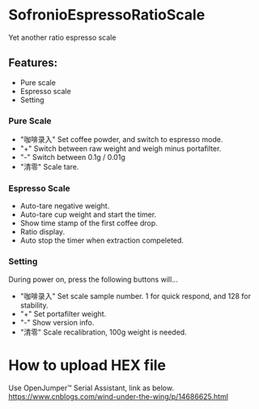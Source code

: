 # SofronioEspressoRatioScale
Yet another ratio espresso scale
## Features:
* Pure scale 
* Espresso scale
* Setting
### Pure Scale
* "咖啡录入" Set coffee powder, and switch to espresso mode.
* "+" Switch between raw weight and weigh minus portafilter.
* "-" Switch between 0.1g / 0.01g
* "清零" Scale tare.
### Espresso Scale
* Auto-tare negative weight.
* Auto-tare cup weight and start the timer.
* Show time stamp of the first coffee drop.
* Ratio display.
* Auto stop the timer when extraction compeleted.
### Setting
During power on, press the following buttons will...
* "咖啡录入" Set scale sample number. 1 for quick respond, and 128 for stability.
* "+" Set portafilter weight.
* "-" Show version info.
* "清零" Scale recalibration, 100g weight is needed.
# How to upload HEX file
Use OpenJumper™ Serial Assistant, link as below.<br />
https://www.cnblogs.com/wind-under-the-wing/p/14686625.html <br />
